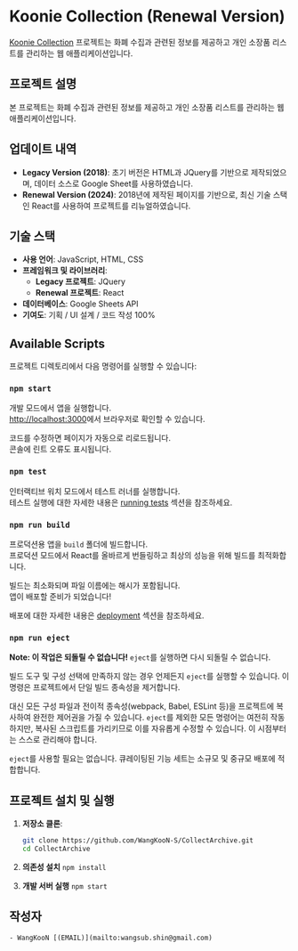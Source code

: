 # Koonie Collection (Renewal Version)

[Koonie Collection](https://wangkoon-s.github.io/CollectArchive/) 프로젝트는 화폐 수집과 관련된 정보를 제공하고 개인 소장품 리스트를 관리하는 웹 애플리케이션입니다.

## 프로젝트 설명

본 프로젝트는 화폐 수집과 관련된 정보를 제공하고 개인 소장품 리스트를 관리하는 웹 애플리케이션입니다.

## 업데이트 내역

- **Legacy Version (2018)**:  초기 버전은 HTML과 JQuery를 기반으로 제작되었으며, 데이터 소스로 Google Sheet를 사용하였습니다.
- **Renewal Version (2024)**: 2018년에 제작된 페이지를 기반으로, 최신 기술 스택인 React를 사용하여 프로젝트를 리뉴얼하였습니다.

## 기술 스택

- **사용 언어**: JavaScript, HTML, CSS
- **프레임워크 및 라이브러리**: 
  - **Legacy 프로젝트**: JQuery
  - **Renewal 프로젝트**: React
- **데이터베이스**: Google Sheets API
- **기여도**: 기획 / UI 설계 / 코드 작성 100%

## Available Scripts

프로젝트 디렉토리에서 다음 명령어를 실행할 수 있습니다:

### `npm start`

개발 모드에서 앱을 실행합니다.\
[http://localhost:3000](http://localhost:3000)에서 브라우저로 확인할 수 있습니다.

코드를 수정하면 페이지가 자동으로 리로드됩니다.\
콘솔에 린트 오류도 표시됩니다.

### `npm test`

인터랙티브 워치 모드에서 테스트 러너를 실행합니다.\
테스트 실행에 대한 자세한 내용은 [running tests](https://facebook.github.io/create-react-app/docs/running-tests) 섹션을 참조하세요.

### `npm run build`

프로덕션용 앱을 `build` 폴더에 빌드합니다.\
프로덕션 모드에서 React를 올바르게 번들링하고 최상의 성능을 위해 빌드를 최적화합니다.

빌드는 최소화되며 파일 이름에는 해시가 포함됩니다.\
앱이 배포할 준비가 되었습니다!

배포에 대한 자세한 내용은 [deployment](https://facebook.github.io/create-react-app/docs/deployment) 섹션을 참조하세요.

### `npm run eject`

**Note: 이 작업은 되돌릴 수 없습니다!** `eject`를 실행하면 다시 되돌릴 수 없습니다.

빌드 도구 및 구성 선택에 만족하지 않는 경우 언제든지 `eject`를 실행할 수 있습니다. 이 명령은 프로젝트에서 단일 빌드 종속성을 제거합니다.

대신 모든 구성 파일과 전이적 종속성(webpack, Babel, ESLint 등)을 프로젝트에 복사하여 완전한 제어권을 가질 수 있습니다. `eject`를 제외한 모든 명령어는 여전히 작동하지만, 복사된 스크립트를 가리키므로 이를 자유롭게 수정할 수 있습니다. 이 시점부터는 스스로 관리해야 합니다.

`eject`를 사용할 필요는 없습니다. 큐레이팅된 기능 세트는 소규모 및 중규모 배포에 적합합니다.

## 프로젝트 설치 및 실행

1. **저장소 클론**:
   ```bash
   git clone https://github.com/WangKooN-S/CollectArchive.git
   cd CollectArchive

2. **의존성 설치**
    `npm install`

3. **개발 서버 실행**
    `npm start`


## 작성자
    - WangKooN [(EMAIL)](mailto:wangsub.shin@gmail.com)
